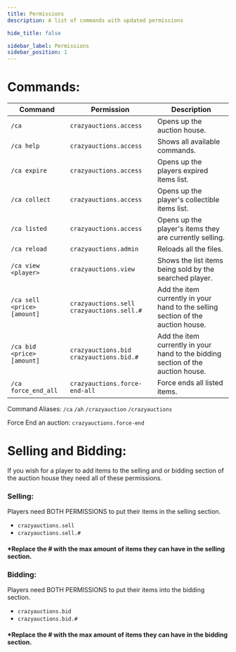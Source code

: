 ```yaml
---
title: Permissions
description: A list of commands with updated permissions

hide_title: false

sidebar_label: Permissions
sidebar_position: 1
---
```

# Commands:

| Command                     | Permission                                  | Description                                                                      |
|-----------------------------|---------------------------------------------|----------------------------------------------------------------------------------|
| `/ca`                       | `crazyauctions.access`                      | Opens up the auction house.                                                      |
| `/ca help`                  | `crazyauctions.access`                      | Shows all available commands.                                                    |
| `/ca expire`                | `crazyauctions.access`                      | Opens up the players expired items list.                                         |
| `/ca collect`               | `crazyauctions.access`                      | Opens up the player's collectible items list.                                    |
| `/ca listed`                | `crazyauctions.access`                      | Opens up the player's items they are currently selling.                          |
| `/ca reload`                | `crazyauctions.admin`                       | Reloads all the files.                                                           |
| `/ca view <player>`         | `crazyauctions.view`                        | Shows the list items being sold by the searched player.                          |
| `/ca sell <price> [amount]` | `crazyauctions.sell` `crazyauctions.sell.#` | Add the item currently in your hand to the selling section of the auction house. |
| `/ca bid <price> [amount]`  | `crazyauctions.bid` `crazyauctions.bid.#`   | Add the item currently in your hand to the bidding section of the auction house. |
| `/ca force_end_all`         | `crazyauctions.force-end-all`               | Force ends all listed items.                                                     |

Command Aliases: `/ca` `/ah` `/crazyauction` `/crazyauctions`

Force End an auction: `crazyauctions.force-end`

# Selling and Bidding:
If you wish for a player to add items to the selling and or bidding section of the auction house they need all of these permissions.

### Selling:
Players need BOTH PERMISSIONS to put their items in the selling section.
* `crazyauctions.sell`
* `crazyauctions.sell.#`
#### *Replace the # with the max amount of items they can have in the selling section.
### Bidding:
Players need BOTH PERMISSIONS to put their items into the bidding section.
* `crazyauctions.bid`
* `crazyauctions.bid.#`
#### *Replace the # with the max amount of items they can have in the bidding section.
